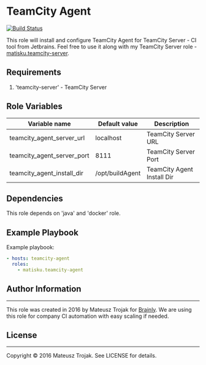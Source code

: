 TeamCity Agent
=========

[![Build Status](https://travis-ci.org/matisku/ansible-teamcity-agent.svg?branch=master)](https://travis-ci.org/matisku/ansible-teamcity-agent)

This role will install and configure TeamCity Agent for TeamCity Server - CI tool from Jetbrains.
Feel free to use it along with my TeamCity Server role - [matisku.teamcity-server](https://github.com/matisku/ansible-teamcity-server).

Requirements
------------

1. 'teamcity-server' - TeamCity Server

Role Variables
--------------

| Variable name              | Default value    | Description                      |
|----------------------------|------------------|----------------------------------|
| teamcity_agent_server_url  |  localhost       | TeamCity Server URL              |
| teamcity_agent_server_port |  8111            | TeamCity Server Port             |
| teamcity_agent_install_dir |  /opt/buildAgent | TeamCity Agent Install Dir       |

Dependencies
------------

This role depends on 'java' and 'docker' role.

Example Playbook
----------------

Example playbook:

```yaml
- hosts: teamcity-agent
  roles:
    - matisku.teamcity-agent
```

## Author Information
----------------

This role was created in 2016 by Mateusz Trojak for [Brainly](http://www.brainly.com).
We are using this role for company CI automation with easy scaling if needed.

## License
----------------
Copyright © 2016 Mateusz Trojak. See LICENSE for details.
